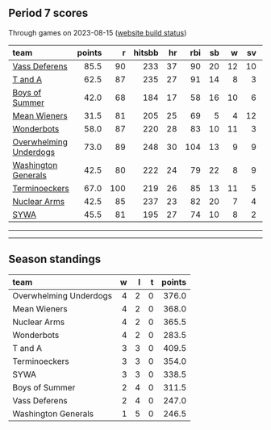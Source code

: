 

## Period 7 scores

Through games on 2023-08-15 ([website build status](https://github.com/brian-bot/pl-site/actions))


|team                   | points|   r| hitsbb| hr| rbi| sb|  w| sv|  so|   era|  whip|
|:----------------------|------:|---:|------:|--:|---:|--:|--:|--:|---:|-----:|-----:|
|[Vass Deferens](./vassdeferens)|   85.5|  90|    233| 37|  90| 20| 12| 10| 118| 3.040| 1.054|
|[T and A](./tanda)     |   62.5|  87|    235| 27|  91| 14|  8|  3| 127| 3.840| 1.273|
|[Boys of Summer](./boysofsummer)|   42.0|  68|    184| 17|  58| 16| 10|  6| 157| 4.610| 1.339|
|[Mean Wieners](./meanwieners)|   31.5|  81|    205| 25|  69|  5|  4| 12| 111| 4.765| 1.356|
|[Wonderbots](./wonderbots)|   58.0|  87|    220| 28|  83| 10| 11|  3| 155| 4.678| 1.243|
|[Overwhelming Underdogs](./overwhelmingunderdogs)|   73.0|  89|    248| 30| 104| 13|  9|  9| 128| 4.046| 1.323|
|[Washington Generals](./washingtongenerals)|   42.5|  80|    222| 24|  79| 22|  8|  9| 104| 5.472| 1.355|
|[Terminoeckers](./terminoeckers)|   67.0| 100|    219| 26|  85| 13| 11|  5| 125| 3.208| 1.166|
|[Nuclear Arms](./nucleararms)|   42.5|  85|    237| 23|  82| 20|  7|  4|  99| 4.545| 1.394|
|[SYWA](./sywa)         |   45.5|  81|    195| 27|  74| 10|  8|  2| 133| 3.933| 1.207|

* * *
* * *

## Season standings


|team                   |  w|  l|  t| points|
|:----------------------|--:|--:|--:|------:|
|Overwhelming Underdogs |  4|  2|  0|  376.0|
|Mean Wieners           |  4|  2|  0|  368.0|
|Nuclear Arms           |  4|  2|  0|  365.5|
|Wonderbots             |  4|  2|  0|  283.5|
|T and A                |  3|  3|  0|  409.5|
|Terminoeckers          |  3|  3|  0|  354.0|
|SYWA                   |  3|  3|  0|  338.5|
|Boys of Summer         |  2|  4|  0|  311.5|
|Vass Deferens          |  2|  4|  0|  247.0|
|Washington Generals    |  1|  5|  0|  246.5|


